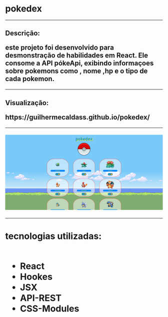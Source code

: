 # pokedex
<hr>

<h2>Descrição:
<p>este projeto foi desenvolvido para desmonstração de habilidades em React. Ele consome a API pókeApi, exibindo informaçoes sobre pokemons como , nome ,hp e o tipo de cada pokemon.

<hr>
<h2>Visualização:
<p> https://guilhermecaldass.github.io/pokedex/
<hr>
<img src ="my-app/src/imgs/capaproj.png" alt="">
<hr>
<h1>tecnologias utilizadas:


<ul>
<br>

<li>React
<li>Hookes
<li>JSX
<li>API-REST
<li>CSS-Modules
<ul>
